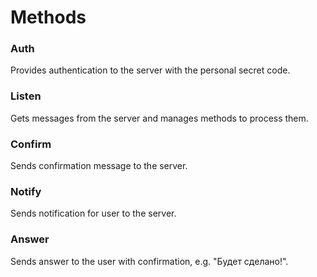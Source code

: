 # Methods

### Auth

Provides authentication to the server with the personal secret code.

### Listen

Gets messages from the server and manages methods to process them.

### Confirm

Sends confirmation message to the server.

### Notify

Sends notification for user to the server.

### Answer

Sends answer to the user with confirmation,  e.g. "Будет сделано!".